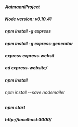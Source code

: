 ##### AatmaaniProject
##### Node version: v0.10.41
##### npm install -g express
##### npm install -g express-generator
##### express express-websit
##### cd express-website/
##### npm install
###### npm install --save nodemailer
##### npm start
##### http://localhost:3000/



